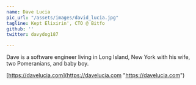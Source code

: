 ```yaml
---
name: Dave Lucia
pic_url: "/assets/images/david_lucia.jpg"
tagline: Kept Elixirin', CTO @ Bitfo
github: ''
twitter: davydog187

---
```

Dave is a software engineer living in Long Island, New York with his wife, two Pomeranians, and baby boy.

[https://davelucia.com](https://davelucia.com "https://davelucia.com")